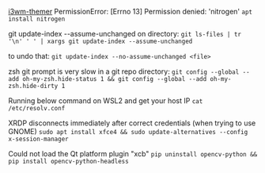<!--
 * @Author: Linxius liniquie@gmail.com
 * @Date: 2022-08-20 02:15:46
 * @LastEditors: Linxius liniquie@gmail.com
 * @LastEditTime: 2022-09-23 10:29:30
 * @FilePath: \linxius.github.io\_drafts\2022-08-20-Issues.md
 * @Description: 这是默认设置,请设置`customMade`, 打开koroFileHeader查看配置 进行设置: https://github.com/OBKoro1/koro1FileHeader/wiki/%E9%85%8D%E7%BD%AE
-->


[i3wm-themer](https://github.com/stav121/i3wm-themer) 
PermissionError: [Errno 13] Permission denied: 'nitrogen'
`apt install nitrogen`


git update-index --assume-unchanged on directory:
 `git ls-files | tr '\n' ' ' | xargs git update-index --assume-unchanged`

 to undo that:
 `git update-index --no-assume-unchanged <file>`


zsh git prompt is very slow in a git repo directory:
`git config --global --add oh-my-zsh.hide-status 1 && git config --global --add oh-my-zsh.hide-dirty 1`

Running below command on WSL2 and get your host IP
`cat /etc/resolv.conf`

XRDP disconnects immediately after correct credentials (when trying to use GNOME)
`sudo apt install xfce4 && sudo update-alternatives --config x-session-manager`

Could not load the Qt platform plugin "xcb"
`pip uninstall opencv-python && pip install opencv-python-headless`